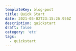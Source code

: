 ```yaml
---
templateKey: blog-post
title: Quick Start
date: 2021-05-02T23:15:26.956Z
description: quickstart
draft: false
category: 'etc'
tags:
  - quickstart
---
```

